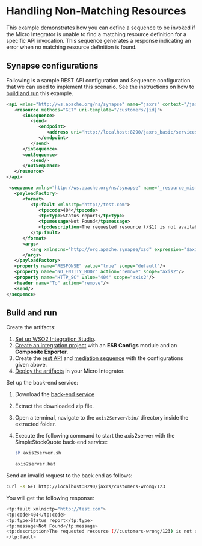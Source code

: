 # Handling Non-Matching Resources
    
This example demonstrates how you can define a sequence to be invoked if the Micro Integrator is unable to find a matching resource definition for a specific API invocation. This sequence generates a response indicating an error when no matching resource definition is found.
    
## Synapse configurations

Following is a sample REST API configuration and Sequence configuration that we can used to implement this scenario. See the instructions on how to [build and run](#build-and-run) this example.
        
```xml tab='REST Api'
<api xmlns="http://ws.apache.org/ns/synapse" name="jaxrs" context="/jaxrs">
   <resource methods="GET" uri-template="/customers/{id}">
      <inSequence>
         <send>
            <endpoint>
               <address uri="http://localhost:8290/jaxrs_basic/services/customers/customerservice"/>
            </endpoint>
         </send>
      </inSequence>
      <outSequence>
         <send/>
      </outSequence>
   </resource>
</api> 
```
    
```xml tab='Sequence'
 <sequence xmlns="http://ws.apache.org/ns/synapse" name="_resource_mismatch_handler_">
   <payloadFactory>
      <format>
         <tp:fault xmlns:tp="http://test.com">
            <tp:code>404</tp:code>
            <tp:type>Status report</tp:type>
            <tp:message>Not Found</tp:message>
            <tp:description>The requested resource (/$1) is not available.</tp:description>
         </tp:fault>
      </format>
      <args>
         <arg xmlns:ns="http://org.apache.synapse/xsd" expression="$axis2:REST_URL_POSTFIX"/>
      </args>
   </payloadFactory>
   <property name="RESPONSE" value="true" scope="default"/>
   <property name="NO_ENTITY_BODY" action="remove" scope="axis2"/>
   <property name="HTTP_SC" value="404" scope="axis2"/>
   <header name="To" action="remove"/>
   <send/>
</sequence>
```
## Build and run

Create the artifacts:

1. [Set up WSO2 Integration Studio]({{base_path}}/integrate/develop/installing-wso2-integration-studio).
2. [Create an integration project]({{base_path}}/integrate/develop/create-integration-project) with an <b>ESB Configs</b> module and an <b>Composite Exporter</b>.
3. Create the [rest API]({{base_path}}/integrate/develop/creating-artifacts/creating-an-api) and [mediation sequence]({{base_path}}/integrate/develop/creating-artifacts/creating-reusable-sequences) with the configurations given above.
4. [Deploy the artifacts]({{base_path}}/integrate/develop/deploy-artifacts) in your Micro Integrator.

Set up the back-end service:

1. Download the [back-end service](https://github.com/wso2-docs/WSO2_EI/blob/master/Back-End-Service/axis2Server.zip)
2. Extract the downloaded zip file.
3. Open a terminal, navigate to the `axis2Server/bin/` directory inside the extracted folder.
4. Execute the following command to start the axis2server with the SimpleStockQuote back-end service:
   
      ```bash tab='On MacOS/Linux/CentOS'
      sh axis2server.sh
      ```
          
      ```bash tab='On Windows'
      axis2server.bat
      ```

Send an invalid request to the back end as follows:
    
```bash
curl -X GET http://localhost:8290/jaxrs/customers-wrong/123
```
    
You will get the following response:
    
```bash
<tp:fault xmlns:tp="http://test.com">
<tp:code>404</tp:code>
<tp:type>Status report</tp:type>
<tp:message>Not Found</tp:message>
<tp:description>The requested resource (//customers-wrong/123) is not available.</tp:description>
</tp:fault>
```